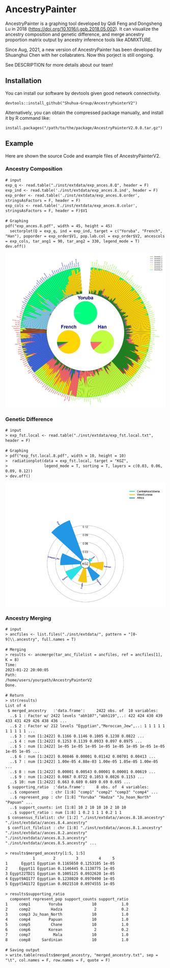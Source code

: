 # AncestryPainter

AncestryPainter is a graphing tool developed by Qidi Feng and Dongsheng Lu in 2018 (https://doi.org/10.1016/j.gpb.2018.05.002). It can visualize the ancestry composition and genetic difference, and merge ancestry proportion matrix output by ancestry inference tools like ADMIXTURE.

Since Aug, 2021, a new version of AncestryPainter has been developed by Shuanghui Chen with her collabraters. Now this porject is still ongoing.

See DESCRIPTION for more details about our team!
## Installation
You can install our software by devtools given good network connectivity.
```
devtools::install_github("Shuhua-Group/AncestryPainterV2")
```
Alternatively, you can obtain the compressed package manually, and install it by R command like:
```
install.packages("/path/to/the/package/AncestryPainterV2.0.0.tar.gz")
```
 
## Example

Here are shown the source Code and example files of AncestryPainterV2.

### Ancestry Composition


```
# input
exp_q <- read.table("./inst/extdata/exp_ances.8.Q", header = F)
exp_ind <- read.table('./inst/extdata/exp_ances.8.ind', header = F)
exp_order <- read.table('./inst/extdata/exp_ances.8.order', stringsAsFactors = F, header = F)
exp_cols <- read.table('./inst/extdata/exp_ances.8.color', stringsAsFactors = F, header = F)$V1

# Graphing
pdf("exp_ances.8.pdf", width = 45, height = 45)
  sectorplot(Q = exp_q, ind = exp_ind, target = c("Yoruba", "French", "Han"), poporder = exp_order$V1, pop.lab.col = exp_order$V2, ancescols = exp_cols, tar_ang1 = 90, tar_ang2 = 330, legend_mode = T)
dev.off()
```
![](inst/figures/exp_ances.8.jpg)<!-- -->


### Genetic Difference
```
# input
> exp_fst.local <- read.table("./inst/extdata/exp_fst.local.txt", header = F)

# Graphing
> pdf("exp_fst.local.8.pdf", width = 10, height = 10)
>  radiationplot(data = exp_fst.local, target = "KGZ", 
>                legend_mode = T, sorting = T, layers = c(0.03, 0.06, 0.09, 0.12))
> dev.off()
```
![](inst/figures/exp_fst.local.png)<!-- -->


### Ancestry Merging

```
# input
> ancfiles <- list.files("./inst/extdata/", pattern = "[0-9]\\.ancestry", full.names = T)

# Merging
> results <- ancmerge(tar_anc_filelist = ancfiles, ref = ancfiles[1], K = 8)
Time:
2023-01-22 20:00:05
Path:
/home/users/yourpath/AncestryPainterV2
Done.

# Return
> str(results)
List of 4
 $ merged_ancestry   :'data.frame':     2422 obs. of  10 variables:
  ..$ 1 : Factor w/ 2422 levels "abh107","abh119",..: 422 424 430 439 433 431 429 426 438 436 ...
  ..$ 2 : Factor w/ 212 levels "Egyptian","Moroccan_Jew",..: 1 1 1 1 1 1 1 1 1 1 ...
  ..$ 3 : num [1:2422] 0.1166 0.1146 0.1005 0.1238 0.0822 ...
  ..$ 4 : num [1:2422] 0.1253 0.1139 0.0933 0.097 0.0975 ...
  ..$ 5 : num [1:2422] 1e-05 1e-05 1e-05 1e-05 1e-05 1e-05 1e-05 1e-05 1e-05 1e-05 ...
  ..$ 6 : num [1:2422] 0.00846 0.00001 0.01142 0.00701 0.00413 ...
  ..$ 7 : num [1:2422] 1.00e-05 4.88e-03 1.00e-05 1.05e-05 1.00e-05 ...
  ..$ 8 : num [1:2422] 0.00001 0.00543 0.00001 0.00001 0.00619 ...
  ..$ 9 : num [1:2422] 0.0867 0.0722 0.1053 0.0826 0.1153 ...
  ..$ 10: num [1:2422] 0.663 0.689 0.689 0.69 0.695 ...
 $ supporting_ratio  :'data.frame':     8 obs. of  4 variables:
  ..$ component     : chr [1:8] "comp1" "comp2" "comp3" "comp4" ...
  ..$ represent_pop : chr [1:8] "Yoruba" "Hadza" "Ju_hoan_North" "Papuan" ...
  ..$ support_counts: int [1:8] 10 2 10 10 10 2 10 10
  ..$ support_ratio : num [1:8] 1 0.2 1 1 1 0.2 1 1
 $ consensus_filelist: chr [1:2] "./inst/extdata//ances.8.10.ancestry" "./inst/extdata//ances.8.4.ancestry"
 $ conflict_filelist : chr [1:8] "./inst/extdata//ances.8.1.ancestry" "./inst/extdata//ances.8.2.ancestry" "./inst/extdata//ances.8.3.ancestry" "./inst/extdata//ances.8.5.ancestry" ...

> results$merged_ancestry[1:5, 1:5]
            1        2         3         4     5
1      Egypt1 Egyptian 0.1165650 0.1253105 1e-05
2     Egypt11 Egyptian 0.1146445 0.1138775 1e-05
3 Egypt22TD21 Egyptian 0.1005125 0.0932620 1e-05
4 Egypt9AQ177 Egyptian 0.1238020 0.0970490 1e-05
5 Egypt5AQ172 Egyptian 0.0821510 0.0974555 1e-05

> results$supporting_ratio
  component represent_pop support_counts support_ratio
1     comp1        Yoruba             10           1.0
2     comp2         Hadza              2           0.2
3     comp3 Ju_hoan_North             10           1.0
4     comp4        Papuan             10           1.0
5     comp5         Chane             10           1.0
6     comp6        Korean              2           0.2
7     comp7          Mala             10           1.0
8     comp8     Sardinian             10           1.0
 
# Saving output
> write.table(results$merged_ancestry, "merged_ancestry.txt", sep = "\t", col.names = F, row.names = F, quote = F)
```

